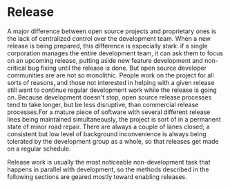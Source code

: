 # Release

A major difference between open source projects and proprietary ones is the lack of centralized control over the development team. When a new release is being prepared, this difference is especially stark: if a single corporation manages the entire development team, it can ask them to focus on an upcoming release, putting aside new feature development and non-critical bug fixing until the release is done. But open source developer communities are are not so monolithic. People work on the project for all sorts of reasons, and those not interested in helping with a given release still want to continue regular development work while the release is going on. Because development doesn't stop, open source release processes tend to take longer, but be less disruptive, than commercial release processes.For a mature piece of software with several different release lines being maintained simultaneously, the project is sort of in a permanent state of minor road repair. There are always a couple of lanes closed; a consistent but low level of background inconvenience is always being tolerated by the development group as a whole, so that releases get made on a regular schedule.  
  
Release work is usually the most noticeable non-development task that happens in parallel with development, so the methods described in the following sections are geared mostly toward enabling releases.

